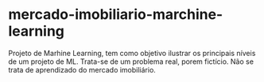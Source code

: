 # mercado-imobiliario-marchine-learning
Projeto de Marhine Learning, tem como objetivo ilustrar os principais níveis de um projeto de ML. Trata-se de um problema real, porem fictício. Não se trata de aprendizado do mercado imobiliário.
